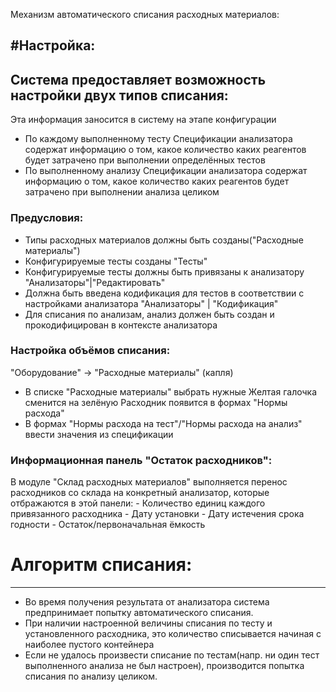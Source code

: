Механизм автоматического списания расходных материалов:

#Настройка:
----------

## Система предоставляет возможность настройки двух типов списания:
 Эта информация заносится в систему на этапе конфигурации
 - По каждому выполненному тесту
   Спецификации анализатора содержат информацию о том, какое количество каких реагентов будет затрачено при выполнении определённых тестов
 - По выполненному анализу
   Спецификации анализатора содержат информацию о том, какое количество каких реагентов будет затрачено при выполнении анализа целиком

### Предусловия:
- Типы расходных материалов должны быть созданы("Расходные материалы")
- Конфигурируемые тесты созданы "Тесты"
- Конфигурируемые тесты должны быть привязаны к анализатору "Анализаторы"|"Редактировать"
- Должна быть введена кодификация для тестов в соответствии с настройками анализатора "Анализаторы" | "Кодификация"
- Для списания по анализам, анализ должен быть создан и прокодифицирован в контексте анализатора

### Настройка объёмов списания:
 "Оборудование" -> "Расходные материалы" (капля)
 - В списке "Расходные материалы" выбрать нужные
   Желтая галочка сменится на зелёную
   Расходник появится в формах "Нормы расхода"
 - В формах "Нормы расхода на тест"/"Нормы расхода на анализ" ввести значения из спецификации

### Информационная панель "Остаток расходников":
  В модуле "Склад расходных материалов" выполняется перенос расходников со склада на конкретный анализатор, которые отбражаются в этой панели:
    - Количество единиц каждого привязанного расходника
    - Дату установки
    - Дату истечения срока годности
    - Остаток/первоначальная ёмкость

# Алгоритм списания:  
-------------------
   - Во время получения результата от анализатора система предпринимает попытку автоматического списания.  
   - При наличии настроенной величины списания по тесту и установленного расходника, это количество списывается начиная с наиболее пустого контейнера  
   - Если не удалось произвести списание по тестам(напр. ни один тест выполненного анализа не был настроен), производится попытка списания по анализу целиком.  
